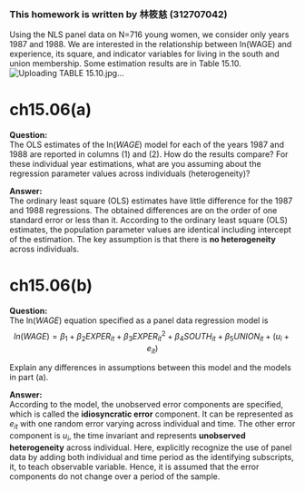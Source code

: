 ### This homework is written by 林筱慈 (312707042) 

  
Using the NLS panel data on N=716 young women, we consider only years 1987 and 1988. We are interested in the relationship between ln(WAGE) and experience, its square, and indicator variables for living in the south and union membership. Some estimation results are in Table 15.10.  
![Uploading TABLE 15.10.jpg…]()

# ch15.06(a)  
  
**Question:**  
The OLS estimates of the ln($WAGE$) model for each of the years
1987 and 1988 are reported in columns (1) and (2). How do the results compare? For these individual year estimations, what are you assuming about the regression parameter values across individuals (heterogeneity)?  
  
**Answer:**  
The ordinary least square (OLS) estimates have little difference for the 1987 and 1988 regressions. The obtained differences are on the order of one standard error or less than it. According to the ordinary least square (OLS) estimates, the population parameter values are identical including intercept of the estimation. The key assumption is that there is **no heterogeneity** across individuals.  




  
# ch15.06(b)  
  
**Question:**  
The ln($WAGE$) equation specified as a panel data regression model
is $$ln(WAGE) = \beta_1 + \beta_2 EXPER_{it} + \beta_3 EXPER^2_{it} + \beta_4 SOUTH_{it} + \beta_5 UNION_{it} + (u_i+e_{it})$$

Explain any differences in assumptions between this model and the models in part (a).  
  
**Answer:**  
According to the model, the unobserved error components are specified, which is called the **idiosyncratic error** component. It can be represented as $e_{it}$ with one random error varying across individual and time. The other error component is $u_i$, the time invariant and represents **unobserved heterogeneity** across individual. Here, explicitly recognize the use of panel data by adding both individual and time period as the identifying subscripts, it, to teach observable variable. Hence, it is assumed that the error components do not change over a period of the sample.  
